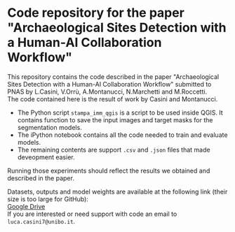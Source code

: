 # Code repository for the paper "Archaeological Sites Detection with a Human-AI Collaboration Workflow"

This repository contains the code described in the paper "Archaeological Sites Detection with a Human-AI Collaboration Workflow" submitted to PNAS by
L.Casini, V.Orrù, A.Montanucci, N.Marchetti and M.Roccetti.  
The code contained here is the result of work by Casini and Montanucci.

- The Python script `stampa_imm_qgis` is a script to be used inside QGIS. It contains function to save the input images and target masks for the segmentation models.
- The iPython notebook contains all the code needed to train and evaluate models.   
- The remaining contents are support `.csv` and `.json` files that made deveopment easier.

Running those experiments should reflect the results we obtained and described in the paper.  

Datasets, outputs and model weights are available at the following link (their size is too large for GitHub):  
[Google Drive](https://bit.ly/tell_segmentation)  
If you are interested or need support with code an email to `luca.casini7@unibo.it`.  

